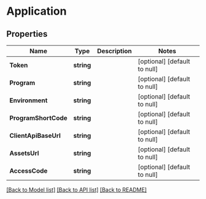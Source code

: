 # Application

## Properties
Name | Type | Description | Notes
------------ | ------------- | ------------- | -------------
**Token** | **string** |  | [optional] [default to null]
**Program** | **string** |  | [optional] [default to null]
**Environment** | **string** |  | [optional] [default to null]
**ProgramShortCode** | **string** |  | [optional] [default to null]
**ClientApiBaseUrl** | **string** |  | [optional] [default to null]
**AssetsUrl** | **string** |  | [optional] [default to null]
**AccessCode** | **string** |  | [optional] [default to null]

[[Back to Model list]](../README.md#documentation-for-models) [[Back to API list]](../README.md#documentation-for-api-endpoints) [[Back to README]](../README.md)


